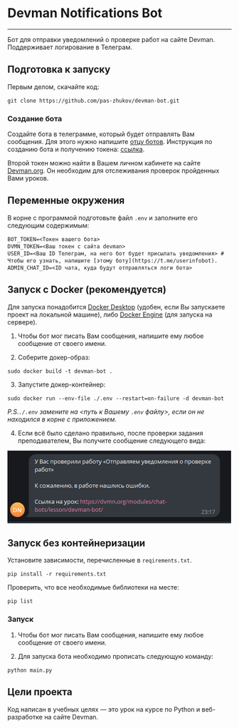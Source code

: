 # Devman Notifications Bot

---

Бот для отправки уведомлений о проверке работ на сайте Devman. Поддерживает логирование в Телеграм.

## Подготовка к запуску
Первым делом, скачайте код:
``` 
git clone https://github.com/pas-zhukov/devman-bot.git
```

### Создание бота

Создайте бота в телеграмме, который будет отправлять Вам сообщения. Для этого нужно напишите [отцу ботов](https://github.com/pas-zhukov/watching-storage).
Инструкция по созданию бота и получению токена: [ссылка](https://botcreators.ru/blog/botfather-instrukciya/).

Второй токен можно найти в Вашем личном кабинете на сайте [Devman.org](https://dvmn.org/api/docs/). Он необходим для отслеживания проверок пройденных Вами уроков.

## Переменные окружения

В корне с программой подготовьте файл `.env` и заполните его следующим содержимым:
``` 
BOT_TOKEN=<Токен вашего бота>
DVMN_TOKEN=<Ваш токен с сайта devman>
USER_ID=<Ваш ID Телеграм, на него бот будет присылать уведомления> # Чтобы его узнать, напишите [этому боту](https://t.me/userinfobot).
ADMIN_CHAT_ID=<ID чата, куда будут отправляться логи бота>
```

## Запуск с Docker (рекомендуется)

Для запуска понадобится [Docker Desktop](https://docs.docker.com/desktop/install/windows-install/) (удобен, если Вы запускаете проект на локальной машине), либо [Docker Engine](https://docs.docker.com/engine/install/ubuntu/#install-using-the-repository) (для запуска на сервере).

1. Чтобы бот мог писать Вам сообщения, напишите ему любое сообщение от своего имени.

2. Соберите докер-образ:
```shell
sudo docker build -t devman-bot .
```
3. Запустите докер-контейнер:
```shell
sudo docker run --env-file ./.env --restart=on-failure -d devman-bot
```

_P.S.`./.env` замените на <путь к Вашему `.env` файлу>, если он не находился в корне с приложением._

4. Если всё было сделано правильно, после проверки задания преподавателем, Вы получите сообщение следующего вида:

![img](notification_example.png)

## Запуск без контейнеризации

Установите зависимости, перечисленные в `reqirements.txt`.
```
pip install -r requirements.txt
```
Проверить, что все необходимые библиотеки на месте:
``` 
pip list
```

### Запуск

1. Чтобы бот мог писать Вам сообщения, напишите ему любое сообщение от своего имени.

2. Для запуска бота необходимо прописать следующую команду:
```
python main.py
```

## Цели проекта

Код написан в учебных целях — это урок на курсе по Python и веб-разработке на сайте Devman.